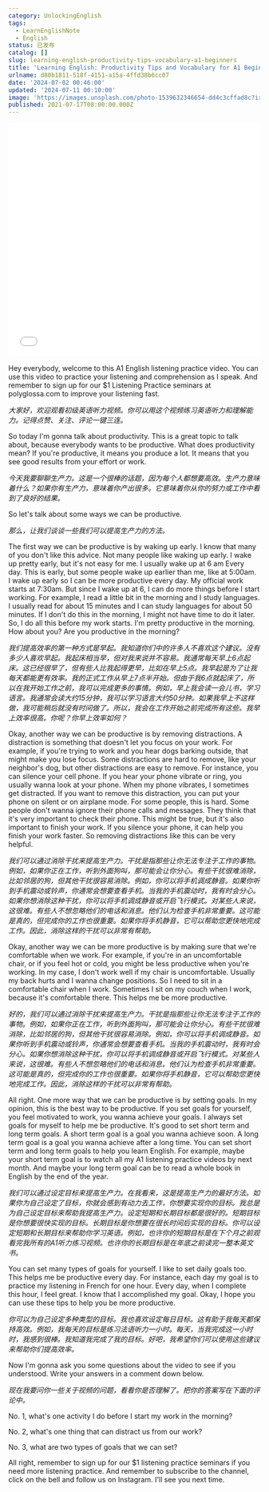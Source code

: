 ```yaml
---
category: UnlockingEnglish
tags:
  - LearnEnglishNote
  - English
status: 已发布
catalog: []
slug: learning-english-productivity-tips-vocabulary-a1-beginners
title: 'Learning English: Productivity Tips and Vocabulary for A1 Beginners'
urlname: d80b1811-518f-4151-a15a-4ffd38b6cc07
date: '2024-07-02 00:46:00'
updated: '2024-07-11 00:10:00'
image: 'https://images.unsplash.com/photo-1539632346654-dd4c3cffad8c?ixlib=rb-4.0.3&q=85&fm=jpg&crop=entropy&cs=srgb'
published: 2021-07-17T08:00:00.000Z
---
```


<iframe width="100%" height="468" src="//player.bilibili.com/player.html?bvid=BV1Bx421Q7nU&p=24" scrolling="no" border="0" frameborder="no" framespacing="0" allowfullscreen="true" muted="false"  danmaku="false"> </iframe>


Hey everybody, welcome to this A1 English listening practice video. You can use this video to practice your listening and comprehension as I speak. And remember to sign up for our $1 Listening Practice seminars at polyglossa.com to improve your listening fast.


_大家好，欢迎观看初级英语听力视频。你可以用这个视频练习英语听力和理解能力。记得点赞、关注、评论一键三连。_


So today I'm gonna talk about productivity. This is a great topic to talk about, because everybody wants to be productive. What does productivity mean? If you're productive, it means you produce a lot. It means that you see good results from your effort or work.


_今天我要聊聊生产力。这是一个很棒的话题，因为每个人都想要高效。生产力意味着什么？如果你有生产力，意味着你产出很多。它意味着你从你的努力或工作中看到了良好的结果。_


So let's talk about some ways we can be productive.


_那么，让我们谈谈一些我们可以提高生产力的方法。_


The first way we can be productive is by waking up early. I know that many of you don't like this advice. Not many people like waking up early. I wake up pretty early, but it's not easy for me. I usually wake up at 6 am Every day. This is early, but some people wake up earlier than me, like at 5:00am. I wake up early so I can be more productive every day. My official work starts at 7:30am. But since I wake up at 6, I can do more things before I start working. For example, I read a little bit in the morning and I study languages. I usually read for about 15 minutes and I can study languages for about 50 minutes. If I don't do this in the morning, I might not have time to do it later. So, I do all this before my work starts. I'm pretty productive in the morning. How about you? Are you productive in the morning?


_我们提高效率的第一种方式是早起。我知道你们中的许多人不喜欢这个建议。没有多少人喜欢早起。我起床相当早，但对我来说并不容易。我通常每天早上6点起床。这已经很早了，但有些人比我起得更早，比如在早上5点。我早起是为了让我每天都能更有效率。我的正式工作从早上7点半开始。但由于我6点就起床了，所以在我开始工作之前，我可以完成更多的事情。例如，早上我会读一会儿书，学习语言。我通常会读大约15分钟，我可以学习语言大约50分钟。如果我早上不这样做，我可能稍后就没有时间做了。所以，我会在工作开始之前完成所有这些。我早上效率很高。你呢？你早上效率如何？_


Okay, another way we can be productive is by removing distractions. A distraction is something that doesn't let you focus on your work. For example, if you're trying to work and you hear dogs barking outside, that might make you lose focus. Some distractions are hard to remove, like your neighbor's dog, but other distractions are easy to remove. For instance, you can silence your cell phone. If you hear your phone vibrate or ring, you usually wanna look at your phone. When my phone vibrates, I sometimes get distracted. If you want to remove this distraction, you can put your phone on silent or on airplane mode. For some people, this is hard. Some people don't wanna ignore their phone calls and messages. They think that it's very important to check their phone. This might be true, but it's also important to finish your work. If you silence your phone, it can help you finish your work faster. So removing distractions like this can be very helpful.


_我们可以通过消除干扰来提高生产力。干扰是指那些让你无法专注于工作的事物。例如，如果你正在工作，听到外面狗叫，那可能会让你分心。有些干扰很难消除，比如邻居的狗，但其他干扰很容易消除。例如，你可以将手机调成静音。如果你听到手机震动或铃声，你通常会想要查看手机。当我的手机震动时，我有时会分心。如果你想消除这种干扰，你可以将手机调成静音或开启飞行模式。对某些人来说，这很难。有些人不想忽略他们的电话和消息。他们认为检查手机非常重要。这可能是真的，但完成你的工作也很重要。如果你将手机静音，它可以帮助您更快地完成工作。因此，消除这样的干扰可以非常有帮助。_


Okay, another way we can be more productive is by making sure that we're comfortable when we work. For example, if you're in an uncomfortable chair, or if you feel hot or cold, you might be less productive when you're working. In my case, I don't work well if my chair is uncomfortable. Usually my back hurts and I wanna change positions. So I need to sit in a comfortable chair when I work. Sometimes I sit on my couch when I work, because it's comfortable there. This helps me be more productive.


_好的，我们可以通过消除干扰来提高生产力。干扰是指那些让你无法专注于工作的事物。例如，如果你正在工作，听到外面狗叫，那可能会让你分心。有些干扰很难消除，比如邻居的狗，但其他干扰很容易消除。例如，你可以将手机调成静音。如果你听到手机震动或铃声，你通常会想要查看手机。当我的手机震动时，我有时会分心。如果你想消除这种干扰，你可以将手机调成静音或开启飞行模式。对某些人来说，这很难。有些人不想忽略他们的电话和消息。他们认为检查手机非常重要。这可能是真的，但完成你的工作也很重要。如果你将手机静音，它可以帮助您更快地完成工作。因此，消除这样的干扰可以非常有帮助。_


All right. One more way that we can be productive is by setting goals. In my opinion, this is the best way to be productive. If you set goals for yourself, you feel motivated to work, you wanna achieve your goals. I always set goals for myself to help me be productive. It's good to set short term and long term goals. A short term goal is a goal you wanna achieve soon. A long term goal is a goal you wanna achieve after a long time. You can set short term and long term goals to help you learn English. For example, maybe your short term goal is to watch all my A1 listening practice videos by next month. And maybe your long term goal can be to read a whole book in English by the end of the year.


_我们可以通过设定目标来提高生产力。在我看来，这是提高生产力的最好方法。如果你为自己设定了目标，你就会感到有动力去工作，你想要实现你的目标。我总是为自己设定目标来帮助我提高生产力。设定短期和长期目标都是很好的。短期目标是你想要很快实现的目标。长期目标是你想要在很长时间后实现的目标。你可以设定短期和长期目标来帮助你学习英语。例如，也许你的短期目标是在下个月之前观看完我所有的A1听力练习视频。也许你的长期目标是在年底之前读完一整本英文书。_


You can set many types of goals for yourself. I like to set daily goals too. This helps me be productive every day. For instance, each day my goal is to practice my listening in French for one hour. Every day, when I complete this hour, I feel great. I know that I accomplished my goal. Okay, I hope you can use these tips to help you be more productive.


_你可以为自己设定多种类型的目标。我也喜欢设定每日目标。这有助于我每天都保持高效。例如，我每天的目标是练习法语听力一小时。每天，当我完成这一小时时，我感到很棒。我知道我完成了我的目标。好吧，我希望你们可以使用这些建议来帮助你们提高效率。_


Now I'm gonna ask you some questions about the video to see if you understood. Write your answers in a comment down below.


_现在我要问你一些关于视频的问题，看看你是否理解了。把你的答案写在下面的评论中。_


No. 1, what's one activity I do before I start my work in the morning?


No. 2, what's one thing that can distract us from our work?


No. 3, what are two types of goals that we can set?


All right, remember to sign up for our $1 listening practice seminars if you need more listening practice. And remember to subscribe to the channel, click on the bell and follow us on Instagram. I'll see you next time.

